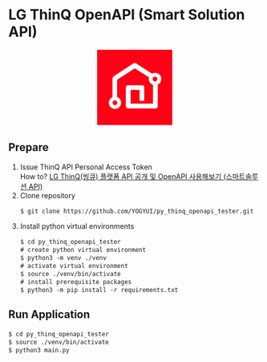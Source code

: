 # LG ThinQ OpenAPI (Smart Solution API)
<p style="text-align:center"><img src="Resource/thinq_logo.png" width="150"></p>

Prepare
---
1. Issue ThinQ API Personal Access Token<br>
   How to? [LG ThinQ(씽큐) 플랫폼 API 공개 및 OpenAPI 사용해보기 (스마트솔루션 API)](https://yogyui.tistory.com/entry/LG-ThinQ%EC%94%BD%ED%81%90-%ED%94%8C%EB%9E%AB%ED%8F%BC-API-%EA%B3%B5%EA%B0%9C-%EB%B0%8F-%EC%84%9C%EB%B9%84%EC%8A%A4-%EC%82%AC%EC%9A%A9)
2. Clone repository
    ```shell
    $ git clone https://github.com/YOGYUI/py_thinq_openapi_tester.git
    ```
3. Install python virtual environments
    ```shell
    $ cd py_thinq_openapi_tester
    # create python virtual environment
    $ python3 -m venv ./venv
    # activate virtual environment
    $ source ./venv/bin/activate
    # install prerequisite packages
    $ python3 -m pip install -r requirements.txt
    ```

Run Application
---
```shell
$ cd py_thinq_openapi_tester
$ source ./venv/bin/activate
$ python3 main.py
```
